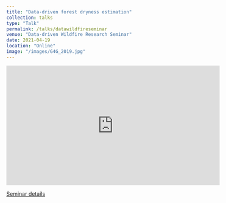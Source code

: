 ```yaml
---
title: "Data-driven forest dryness estimation"
collection: talks
type: "Talk"
permalink: /talks/datawildfireseminar
venue: "Data-driven Wildfire Research Seminar"
date: 2021-04-19
location: "Online"
image: "/images/G4G_2019.jpg"
---
```


<iframe width="560" height="315" src="https://www.youtube.com/watch?v=hs9wJM6wKnM" title="YouTube video player" frameborder="0" allow="accelerometer; autoplay; clipboard-write; encrypted-media; gyroscope; picture-in-picture" allowfullscreen></iframe>


<a href="https://woods.stanford.edu/stanford-wildfire-research/events/series/data-driven-wildfire-research-seminar-series" target="_blank">Seminar details</a>



